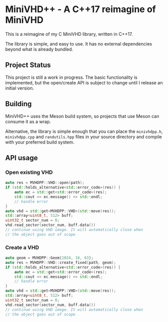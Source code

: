 # MiniVHD++ - A C++17 reimagine of MiniVHD

This is a reimagine of my C MiniVHD library, written in C++17.

The library is simple, and easy to use. It has no external dependencies beyond what is already bundled.

## Project Status

This project is still a work in progress. The basic functionality is implemented, but the open/create API is subject to change until I release an initial version.

## Building

MiniVHD++ uses the Meson build system, so projects that use Meson can consume it as a wrap.

Alternative, the library is simple enough that you can place the `minivhdpp.h`, `minivhdpp.cpp` and `randutils.hpp` files in your source directory and compile with your preferred build system.

## API usage

### Open existing VHD

```cpp
auto res = MVHDPP::VHD::open(path);
if (std::holds_alternative<std::error_code>(res)) {
    auto ec = std::get<std::error_code>(res);
    std::cout << ec.message() << std::endl;
    // handle error
}
auto vhd = std::get<MVHDPP::VHD>(std::move(res));
std::array<uint8_t, 512> buff;
uint32_t sector_num = 0;
vhd.read_sector(sector_num, buff.data())
// continue using VHD image. It will automatically close when
// the object goes out of scope
```

### Create a VHD

```cpp
auto geom = MVHDPP::Geom{1024, 16, 63};
auto res = MVHDPP::VHD::create_fixed(path, geom);
if (std::holds_alternative<std::error_code>(res)) {
    auto ec = std::get<std::error_code>(res);
    std::cout << ec.message() << std::endl;
    // handle error
}
auto vhd = std::get<MVHDPP::VHD>(std::move(res));
std::array<uint8_t, 512> buff;
uint32_t sector_num = 0;
vhd.read_sector(sector_num, buff.data())
// continue using VHD image. It will automatically close when
// the object goes out of scope
```

